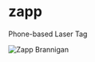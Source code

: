 # zapp
Phone-based Laser Tag

![Zapp Brannigan](https://pbs.twimg.com/profile_images/1245429933/Screen_shot_2011-02-15_at_1.36.56_PM.jpg)
